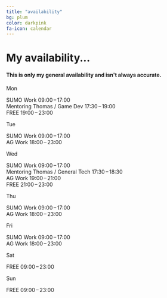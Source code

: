 ```yaml
---
title: "availability"
bg: plum
color: darkpink
fa-icon: calendar
---
```


<h1>My availability...</h1>
<h4>This is only my <strong>general availability</strong> and isn't always accurate.</h4>

<div class="wrap">
  <div class="calendar">
    <div class="day">
      <p class="day-name">Mon</p>
      <div class="day-item-work">
        <span class="day-item-title">SUMO Work</span>
        <span class="day-item-time-work">09:00&thinsp;&ndash;&thinsp;17:00</span>
      </div>
      <div class="day-item">
        <span class="day-item-title">Mentoring Thomas / Game Dev</span>
        <span class="day-item-time">17:30&thinsp;&ndash;&thinsp;19:00</span>
      </div>
      <div class="day-item-free">
        <span class="day-item-title">FREE</span>
        <span class="day-item-time-free">19:00&thinsp;&ndash;&thinsp;23:00</span>
      </div>
    </div>
    <div class="day">
      <p class="day-name">Tue</p>
      <div class="day-item-work">
        <span class="day-item-title">SUMO Work</span>
        <span class="day-item-time-work">09:00&thinsp;&ndash;&thinsp;17:00</span>
      </div>
      <div class="day-item-work">
        <span class="day-item-title">AG Work</span>
        <span class="day-item-time-work">18:00&thinsp;&ndash;&thinsp;23:00</span>
      </div>
    </div>
    <div class="day">
      <p class="day-name">Wed</p>
      <div class="day-item-work">
        <span class="day-item-title">SUMO Work</span>
        <span class="day-item-time-work">09:00&thinsp;&ndash;&thinsp;17:00</span>
      </div>
      <div class="day-item">
        <span class="day-item-title">Mentoring Thomas / General Tech</span>
        <span class="day-item-time">17:30&thinsp;&ndash;&thinsp;18:30</span>
      </div>
      <div class="day-item-work">
        <span class="day-item-title">AG Work</span>
        <span class="day-item-time-work">19:00&thinsp;&ndash;&thinsp;21:00</span>
      </div>
      <div class="day-item-free">
        <span class="day-item-title">FREE</span>
        <span class="day-item-time-free">21:00&thinsp;&ndash;&thinsp;23:00</span>
      </div>
    </div>
    <div class="day">
      <p class="day-name">Thu</p>
      <div class="day-item-work">
        <span class="day-item-title">SUMO Work</span>
        <span class="day-item-time-work">09:00&thinsp;&ndash;&thinsp;17:00</span>
      </div>
      <div class="day-item-work">
        <span class="day-item-title">AG Work</span>
        <span class="day-item-time-work">18:00&thinsp;&ndash;&thinsp;23:00</span>
      </div>
    </div>
    <div class="day">
      <p class="day-name">Fri</p>
      <div class="day-item-work">
        <span class="day-item-title">SUMO Work</span>
        <span class="day-item-time-work">09:00&thinsp;&ndash;&thinsp;17:00</span>
      </div>
      <div class="day-item-work">
        <span class="day-item-title">AG Work</span>
        <span class="day-item-time-work">18:00&thinsp;&ndash;&thinsp;23:00</span>
      </div>
    </div>
    <div class="day">
      <p class="day-name">Sat</p>
      <div class="day-item-free">
        <span class="day-item-title">FREE</span>
        <span class="day-item-time-free">09:00&thinsp;&ndash;&thinsp;23:00</span>
      </div>
    </div>
    <div class="day">
      <p class="day-name">Sun</p> 
      <div class="day-item-free">
        <span class="day-item-title">FREE</span>
        <span class="day-item-time-free">09:00&thinsp;&ndash;&thinsp;23:00</span>
      </div>      
    </div>
  </div>
</div>
